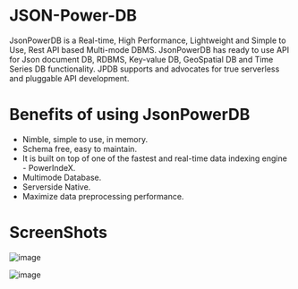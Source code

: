 # JSON-Power-DB
JsonPowerDB is a Real-time, High Performance, Lightweight and Simple to Use, Rest API based Multi-mode DBMS. JsonPowerDB has ready to use API for Json document DB, RDBMS, Key-value DB, GeoSpatial DB and Time Series DB functionality. JPDB supports and advocates for true serverless and pluggable API development.

# Benefits of using JsonPowerDB
* Nimble, simple to use, in memory.
* Schema free, easy to maintain.
* It is built on top of one of the fastest and real-time data indexing engine - PowerIndeX.
* Multimode Database.
* Serverside Native.
* Maximize data preprocessing performance.

# ScreenShots
![image](https://user-images.githubusercontent.com/76240428/203903173-d5915e79-7e0f-42d5-835a-41a081d525aa.png)

![image](https://user-images.githubusercontent.com/76240428/203903359-60753a5e-4bf8-4490-b76b-839d842f1d1b.png)


